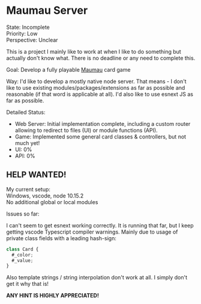 # Maumau Server

State: Incomplete  
Priority: Low  
Perspective: Unclear

This is a project I mainly like to work at when I like to do something but actually don't know what. There is no deadline or any need to complete this.

Goal: Develop a fully playable [Maumau](https://en.wikipedia.org/wiki/Mau-Mau_(card_game)) card game

Way: I'd like to develop a mostly native node server. That means - I don't like to use existing modules/packages/extensions as far as possible and reasonable (if that word is applicable at all). 
I'd also like to use esnext JS as far as possible. 

Detailed Status: 
* Web Server: Initial implementation complete, including a custom router allowing to redirect to files (UI) or module functions (API).
* Game: Implemented some general card classes & controllers, but not much yet!
* UI: 0%
* API: 0%

## HELP WANTED! 

My current setup:  
Windows, vscode, node 10.15.2  
No additional global or local modules

Issues so far:

I can't seem to get esnext working correctly. It is running that far, but I keep getting vscode Typescript compiler warnings. Mainly due to usage of private class fields with a leading hash-sign:
```JavaScript
class Card {
  #_color;
  #_value;
}
```

Also template strings / string interpolation don't work at all. I simply don't get it why that is! 

**ANY HINT IS HIGHLY APPRECIATED!**
